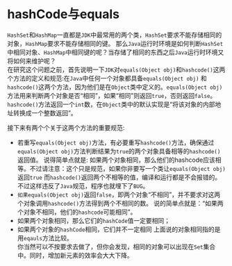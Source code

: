 hashCode与equals
===

`HashSet`和`HashMap`一直都是`JDK`中最常用的两个类，`HashSet`要求不能存储相同的对象，`HashMap`要求不能存储相同的键。 那么`Java`运行时环境是如何判断`HashSet`
中相同对象、`HashMap`中相同键的呢？当存储了相同的东西之后`Java`运行时环境又将如何来维护呢？             
在研究这个问题之前，首先说明一下`JDK`对`equals(Object obj)`和`hashcode()`这两个方法的定义和规范:在`Java`中任何一个对象都具备`equals(Object obj)`
和`hashcode()`这两个方法，因为他们是在`Object`类中定义的。`equals(Object obj)`方法用来判断两个对象是否“相同”，如果“相同”则返回`true`，否则返回`false`。 
`hashcode()`方法返回一个`int`数，在`Object`类中的默认实现是“将该对象的内部地址转换成一个整数返回”。           

接下来有两个个关于这两个方法的重要规范:    
- 若重写`equals(Object obj)`方法，有必要重写`hashcode()`方法，确保通过`equals(Object obj)`方法判断结果为`true`的两个对象具备相等的`hashcode()`返回值。
    说得简单点就是:  如果两个对象相同，那么他们的hashcode应该相等。不过请注意：这个只是规范，如果你非要写一个类让`equals(Object obj)`返回`true`
	而`hashcode()`返回两个不相等的值，编译和运行都是不会报错的。不过这样违反了`Java`规范，程序也就埋下了`BUG`。 
- `如果equals(Object obj)`返回`false`，即两个对象“不相同”，并不要求对这两个对象调用`hashcode()`方法得到两个不相同的数。
    说的简单点就是：“如果两个对象不相同，他们的`hashcode`可能相同”。 
- 如果两个对象相同，那么它们的`hashCode`值一定要相同；
- 如果两个对象的`hashCode`相同，它们并不一定相同
上面说的对象相同指的是用`eqauls`方法比较。    
你当然可以不按要求去做了，但你会发现，相同的对象可以出现在`Set`集合中。同时，增加新元素的效率会大大下降。

	
